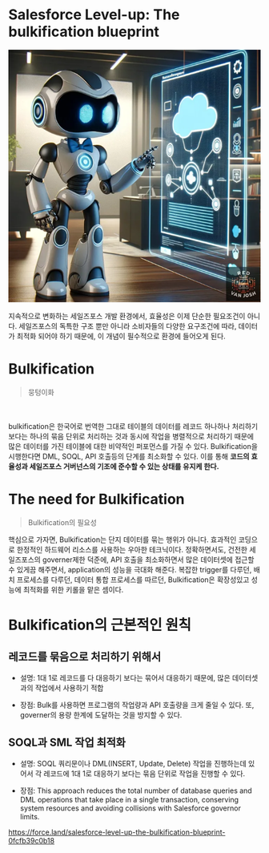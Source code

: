 # Salesforce Level-up: The bulkification blueprint

![Alt text](image.png)

지속적으로 변화하는 세일즈포스 개발 환경에서, 효율성은 이제 단순한 필요조건이 아니다. 세일즈포스의 독특한 구조 뿐만 아니라 소비자들의 다양한 요구조건에 따라, 데이터가 최적화 되어야 하기 때문에, 이 개념이 필수적으로 환경에 들어오게 된다.

# Bulkification
> 뭉텅이화

<br>
<br>
bulkification은 한국어로 번역한 그대로 테이블의 데이터를 레코드 하나하나 처리하기 보다는 하나의 묶음 단위로 처리하는 것과 동시에 작업을 병렬적으로 처리하기 때문에 많은 데이터를 가진 테이블에 대한 비약적인 퍼포먼스를 가질 수 있다.  Bulkification을 시행한다면 DML, SOQL, API 호출등의 단계를 최소화할 수 있다. 이를 통해 <b>코드의 효율성과 세일즈포스 거버넌스의 기조에 준수할 수 있는 상태를 유지케 한다. </b>

# The need for Bulkification
> Bulkification의 필요성

핵심으로 가자면, Bulkification는 단지 데이터를 묶는 행위가 아니다. 효과적인 코딩으로 한정적인 하드웨어 리소스를 사용하는 우아한 테크닉이다. 정확하면서도, 건전한 세일즈포스의 governer제한 덕준에, API 호출을 최소화하면서 많은 데이터셋에 접근할 수 있게끔 해주면서, application의 성능을 극대화 해준다. 복잡한 trigger를 다루던, 배치 프로세스를 다루던, 데이터 통합 프로세스를 따르던, Bulkification은 확장성있고 성능에 최적화를 위한 키롤을 맡은 셈이다.

# Bulkification의 근본적인 원칙

## 레코드를 묶음으로 처리하기 위해서
* 설명: 1대 1로 레코드를 다 대응하기 보다는 묶어서 대응하기 때문에, 많은 데이터셋과의 작업에서 사용하기 적합

* 장점: Bulk를 사용하면 프로그램의 작업량과 API 호출량을 크게 줄일 수 있다. 또, governer의 용량 한계에 도달하는 것을 방지할 수 있다.

## SOQL과 SML 작업 최적화
* 설명: SOQL 쿼리문이나 DML(INSERT, Update, Delete) 작업을 진행하는데 있어서 각 레코드에 1대 1로 대응하기 보다는 묶음 단위로 작업을 진행할 수 있다.

* 장점: This approach reduces the total number of database queries and DML operations that take place in a single transaction, conserving system resources and avoiding collisions with Salesforce governor limits.

https://force.land/salesforce-level-up-the-bulkification-blueprint-0fcfb39c0b18